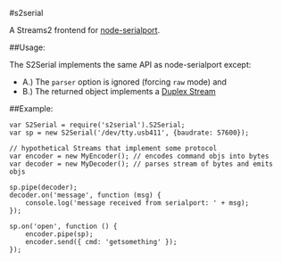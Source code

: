 #s2serial

A Streams2 frontend for
[node-serialport](https://github.com/voodootikigod/node-serialport).

##Usage:

The S2Serial implements the same API as node-serialport except: 
* A.) The `parser` option is ignored (forcing `raw` mode)
and
* B.) The returned object implements a 
[Duplex Stream](http://nodejs.org/api/stream.html#stream_class_stream_duplex)


##Example:

	var S2Serial = require('s2serial').S2Serial;
	var sp = new S2Serial('/dev/tty.usb411', {baudrate: 57600});

	// hypothetical Streams that implement some protocol
	var encoder = new MyEncoder(); // encodes command objs into bytes
	var decoder = new MyDecoder(); // parses stream of bytes and emits objs

	sp.pipe(decoder);
	decoder.on('message', function (msg) {
		console.log('message received from serialport: ' + msg);
	});

	sp.on('open', function () {
		encoder.pipe(sp);
		encoder.send({ cmd: 'getsomething' });
	});
